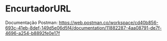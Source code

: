 # EncurtadorURL

Documentação Postman:
https://web.postman.co/workspace/cd40b856-693c-41eb-8def-149d5e06d5f4/documentation/11882287-4aa08791-de7f-4696-a254-b8892fe0e17f

